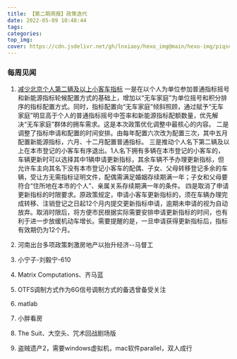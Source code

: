 ```yaml
---
title: 【第二期周报】政策迭代
date: 2022-05-09 10:48:44
tags:
categories:
top_img:
cover: https://cdn.jsdelivr.net/gh/lnxiaoy/hexo_img@main/hexo-img/piqsels.com-id-sswwe.jpg
---
```


### 每周见闻

1. [减少北京个人第二辆及以上小客车指标](https://www.yoojia.com/article/9480669019048225202.html)
一是在以个人为单位参加普通指标摇号和新能源指标轮候配置方式的基础上，增加以“无车家庭”为单位摇号和积分排序的指标配置方式。同时，指标配置向“无车家庭”倾斜照顾，通过赋予“无车家庭”明显高于个人的普通指标摇号中签率和新能源指标配额数量，优先解决“无车家庭”群体的拥车需求。这是本次政策优化调整中最核心的内容。
二是调整了指标申请和配置的时间安排。由每年配置六次改为配置三次，其中五月配置新能源指标，六月、十二月配置普通指标。
三是推动个人名下第二辆及以上在本市登记的小客车有序退出。1人名下拥有多辆在本市登记的小客车的，车辆更新时可以选择其中1辆申请更新指标，其余车辆不予办理更新指标，但允许车主向其名下没有本市登记小客车的配偶、子女、父母转移登记多余的车辆，受让方无需指标证明文件，配偶需满足婚姻存续期满一年；子女和父母要符合“住所地在本市的个人”、亲属关系存续期满一年的条件。
四是取消了申请更新指标的时限要求。原政策规定，申请小客车更新指标的，须在车辆办理完成转移、注销登记之日起12个月内提交更新指标申请，逾期未申请的视为自动放弃。取消时限后，将方便市民根据实际需要安排申请更新指标的时间，也有利于进一步放缓机动车增长。需要提醒的是，一旦申请获得更新指标后，指标有效期仍为12个月。

2. 河南出台多项政策刺激房地产以抬升经济--马督工
3. 小宁子-刘毅宁-610
4. Matrix Computations、齐马蓝
5. OTFS调制方式作为6G信号调制方式的备选曾备受关注
6. matlab
7. 小胖看房
8. The Suit、大空头、咒术回战剧场版
9. 盗贼遗产2，需要windows虚拟机，mac软件parallel，双人成行

